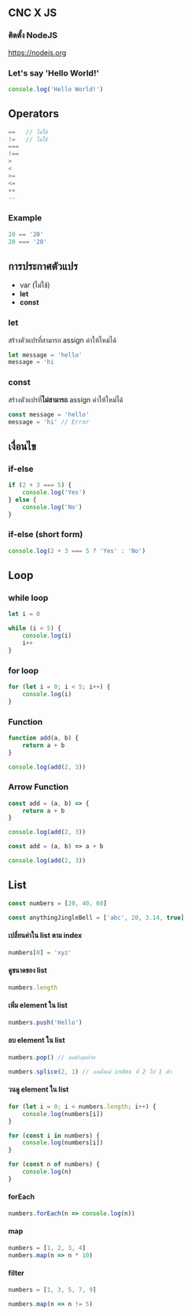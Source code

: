 ## CNC X JS

### ติดตั้ง NodeJS

https://nodejs.org

### Let's say 'Hello World!'

```js
console.log('Hello World!')
```

## Operators

```js
==   // ไม่ใช้
!=   // ไม่ใช้
===
!==
>
<
>=
<=
++
--
```

### Example

```js
20 == '20'
20 === '20'
```

## การประกาศตัวแปร

- var (ไม่ใช้)
- **let**
- **const**

### let

สร้างตัวแปรที่สามารถ assign ค่าให้ใหม่ได้

```js
let message = 'hello'
message = 'hi
```

### const

สร้างตัวแปรที่**ไม่สามารถ** assign ค่าให้ใหม่ได้

```js
const message = 'hello'
message = 'hi' // Error
```

## เงื่อนไข

### if-else

```js
if (2 + 3 === 5) {
    console.log('Yes')
} else {
    console.log('No')
}
```

### if-else (short form)

```js
console.log(2 + 3 === 5 ? 'Yes' : 'No')
```

## Loop

### while loop

```js
let i = 0

while (i < 5) {
    console.log(i)
    i++
}
```

### for loop

```js
for (let i = 0; i < 5; i++) {
    console.log(i)
}
```

### Function

```js
function add(a, b) {
    return a + b
}

console.log(add(2, 3))
```

### Arrow Function

```js
const add = (a, b) => {
    return a + b
}

console.log(add(2, 3))
```

```js
const add = (a, b) => a + b

console.log(add(2, 3))
```

## List

```js
const numbers = [20, 40, 60]
```

```js
const anythingJingleBell = ['abc', 20, 3.14, true]
```

#### เปลี่ยนค่าใน list ตาม index

```js
numbers[0] = 'xyz'
```

#### ดูขนาดของ list

```js
numbers.length
```

#### เพิ่ม element ใน list

```js
numbers.push('Hello')
```

#### ลบ element ใน list

```js
numbers.pop() // ลบตัวสุดท้าย
```

```js
numbers.splice(2, 1) // ลบตั้งแต่ index ที่ 2 ไป 1 ตัว
```

#### วนดู element ใน list

```js
for (let i = 0; i < numbers.length; i++) {
    console.log(numbers[i])
}
```

```js
for (const i in numbers) {
    console.log(numbers[i])
}
```

```js
for (const n of numbers) {
    console.log(n)
}
```

#### forEach

```js
numbers.forEach(n => console.log(n))
```

#### map

```js
numbers = [1, 2, 3, 4]
numbers.map(n => n * 10)
```

#### filter

```js
numbers = [1, 3, 5, 7, 9]

numbers.map(n => n != 5)
```
